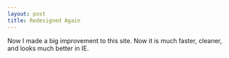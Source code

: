 ```yaml
---
layout: post
title: Redesigned Again
---
```

Now I made a big improvement to this site. Now it is much faster, cleaner, and
looks much better in IE.

